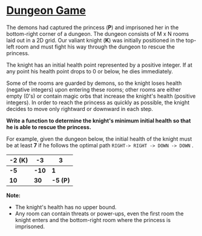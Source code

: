 # [Dungeon Game](https://leetcode.com/explore/challenge/card/june-leetcoding-challenge/541/week-3-june-15th-june-21st/3367/)
 The demons had captured the princess (**P**) and imprisoned her in the bottom-right corner of a dungeon. The dungeon consists of M x N rooms laid out in a 2D grid. Our valiant knight (**K**) was initially positioned in the top-left room and must fight his way through the dungeon to rescue the princess.

 The knight has an initial health point represented by a positive integer. If at any point his health point drops to 0 or below, he dies immediately.

 Some of the rooms are guarded by demons, so the knight loses health (negative integers) upon entering these rooms; other rooms are either empty (0's) or contain magic orbs that increase the knight's health (positive integers).
 In order to reach the princess as quickly as possible, the knight decides to move only rightward or downward in each step.

 
**Write a function to determine the knight's minimum initial health so that he is able to rescue the princess.**

For example, given the dungeon below, the initial health of the knight must be at least **7** if he follows the optimal path ``` RIGHT-> RIGHT -> DOWN -> DOWN ``` .

|-2 (K) |	-3	 |3|
|------|----|------|
|**-5**	    |**-10**	  |**1**|
|**10**	    |**30**	     |**-5 (P)**|


**Note:**

* The knight's health has no upper bound.
* Any room can contain threats or power-ups, even the first room the knight enters and the bottom-right room where the princess is imprisoned.
